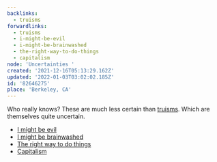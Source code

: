 ```yaml
---
backlinks:
  - truisms
forwardlinks:
  - truisms
  - i-might-be-evil
  - i-might-be-brainwashed
  - the-right-way-to-do-things
  - capitalism
node: 'Uncertainties '
created: '2021-12-16T05:13:29.162Z'
updated: '2022-01-03T03:02:02.185Z'
id: '82646275'
place: 'Berkeley, CA'
---
```

Who really knows? These are much less certain than [truisms](truisms.md). Which are themselves quite uncertain. 

- [I might be evil](i-might-be-evil.md)
- [I might be brainwashed](i-might-be-brainwashed.md)
- [The right way to do things](the-right-way-to-do-things.md)
- [Capitalism](capitalism.md)
